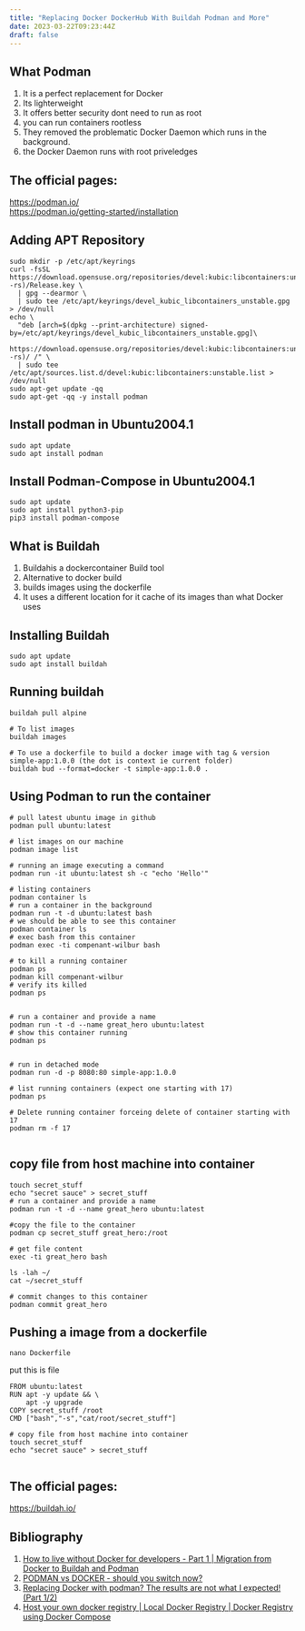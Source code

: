 ```yaml
---
title: "Replacing Docker DockerHub With Buildah Podman and More"
date: 2023-03-22T09:23:44Z
draft: false
---
```

## What Podman
1. It is a perfect replacement for Docker
2. Its lighterweight
3. It offers better security dont need to run as root
4. you can run containers rootless
5. They removed the problematic Docker Daemon which runs in the background.
6. the Docker Daemon runs with root priveledges

## The official pages: 
https://podman.io/ \
https://podman.io/getting-started/installation

## Adding APT Repository
```
sudo mkdir -p /etc/apt/keyrings
curl -fsSL https://download.opensuse.org/repositories/devel:kubic:libcontainers:unstable/xUbuntu_$(lsb_release -rs)/Release.key \
  | gpg --dearmor \
  | sudo tee /etc/apt/keyrings/devel_kubic_libcontainers_unstable.gpg > /dev/null
echo \
  "deb [arch=$(dpkg --print-architecture) signed-by=/etc/apt/keyrings/devel_kubic_libcontainers_unstable.gpg]\
    https://download.opensuse.org/repositories/devel:kubic:libcontainers:unstable/xUbuntu_$(lsb_release -rs)/ /" \
  | sudo tee /etc/apt/sources.list.d/devel:kubic:libcontainers:unstable.list > /dev/null
sudo apt-get update -qq
sudo apt-get -qq -y install podman
```
## Install podman in Ubuntu2004.1
```
sudo apt update
sudo apt install podman
```
## Install Podman-Compose in Ubuntu2004.1
```
sudo apt update
sudo apt install python3-pip
pip3 install podman-compose
```

## What is Buildah
1. Buildahis a dockercontainer Build tool
2. Alternative to docker build 
3. builds images using the dockerfile
4. It uses a different location for it cache of its images than what Docker uses

## Installing Buildah
```
sudo apt update
sudo apt install buildah
```

## Running buildah
```
buildah pull alpine

# To list images
buildah images

# To use a dockerfile to build a docker image with tag & version simple-app:1.0.0 (the dot is context ie current folder)
buildah bud --format=docker -t simple-app:1.0.0 .
```

## Using Podman to run the container 
```
# pull latest ubuntu image in github
podman pull ubuntu:latest

# list images on our machine
podman image list

# running an image executing a command
podman run -it ubuntu:latest sh -c "echo 'Hello'" 

# listing containers
podman container ls
# run a container in the background
podman run -t -d ubuntu:latest bash
# we should be able to see this container
podman container ls
# exec bash from this container
podman exec -ti compenant-wilbur bash

# to kill a running container
podman ps
podman kill compenant-wilbur
# verify its killed
podman ps


# run a container and provide a name
podman run -t -d --name great_hero ubuntu:latest
# show this container running
podman ps 


# run in detached mode
podman run -d -p 8080:80 simple-app:1.0.0 

# list running containers (expect one starting with 17)
podman ps

# Delete running container forceing delete of container starting with 17
podman rm -f 17


```

## copy file from host machine into container 
```
touch secret_stuff
echo "secret sauce" > secret_stuff
# run a container and provide a name
podman run -t -d --name great_hero ubuntu:latest

#copy the file to the container
podman cp secret_stuff great_hero:/root

# get file content
exec -ti great_hero bash

ls -lah ~/
cat ~/secret_stuff

# commit changes to this container
podman commit great_hero

```

## Pushing a image from a dockerfile
```
nano Dockerfile
```
put this is file
```
FROM ubuntu:latest
RUN apt -y update && \
    apt -y upgrade
COPY secret_stuff /root
CMD ["bash","-s","cat/root/secret_stuff"]
```


```
# copy file from host machine into container 
touch secret_stuff
echo "secret sauce" > secret_stuff


```



## The official pages:
https://buildah.io/


## Bibliography
1. [How to live without Docker for developers - Part 1 | Migration from Docker to Buildah and Podman](https://www.youtube.com/watch?v=Fl0iLoAMdzc) 
2. [PODMAN vs DOCKER - should you switch now?](https://www.youtube.com/watch?v=jzd0YoqBJjc) 
3. [Replacing Docker with podman? The results are not what I expected! (Part 1/2)](https://www.youtube.com/watch?v=NqxWiwjYlBs)
4. [Host your own docker registry | Local Docker Registry | Docker Registry using Docker Compose](https://www.youtube.com/watch?v=8gEs_zefNYA)
